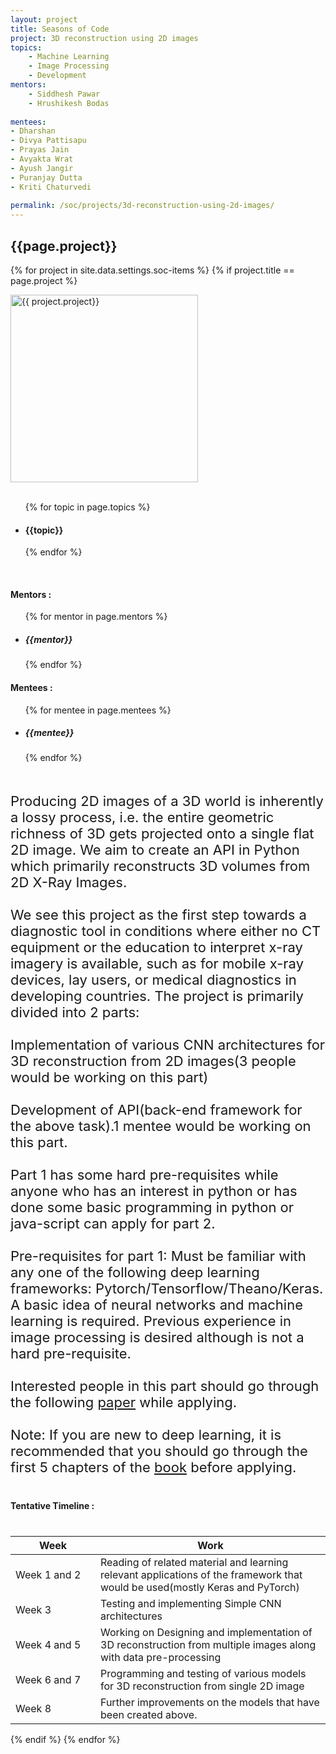 ```yaml
---
layout: project
title: Seasons of Code
project: 3D reconstruction using 2D images
topics:
    - Machine Learning
    - Image Processing
    - Development
mentors:
    - Siddhesh Pawar
    - Hrushikesh Bodas     
    
mentees:
- Dharshan
- Divya Pattisapu
- Prayas Jain
- Avyakta Wrat
- Ayush Jangir
- Puranjay Dutta
- Kriti Chaturvedi   
    
permalink: /soc/projects/3d-reconstruction-using-2d-images/
---
```


<h2 class="display1 m-3 p-3 text-center">{{page.project}}</h2>

{% for project in site.data.settings.soc-items %}
{% if project.title == page.project %}
<div>
    <img src="{{ site.baseurl }}/{{ project.image }}"  width = "300" height="300" alt="{{ project.project}}" class="border rounded img-soc">
</div>
<div>
    <br>
    <ul>
        {% for topic in page.topics %}
        <li><h4 class="text-primary text-center">{{topic}}</h4></li>
        {% endfor %}
    </ul>
    <br>
    <h4 class="display3  ">Mentors :</h4> 
    <ul>
        {% for mentor in page.mentors %}
        <li><h5 class=" ">{{mentor}}</h5></li>
        {% endfor %}
    </ul>
    <h4 class="display3  ">Mentees :</h4> 
    <ul>
        {% for mentee in page.mentees %}
        <li><h5 class="">{{mentee}}</h5></li>
        {% endfor %}
    </ul>
</div>
<div>
    <p class="display3" style = "font-size:22px;" >
        <br>
        Producing 2D images of a 3D world is inherently a lossy process, i.e. the entire geometric richness of 3D gets projected onto a single flat 2D image. We aim to create an API in Python which primarily reconstructs 3D volumes from 2D X-Ray Images.
<br><br>
We see this project as the first step towards a diagnostic tool in conditions where either no CT equipment or the education to interpret x-ray imagery is available, such as for mobile x-ray devices, lay users, or medical diagnostics in developing countries. The project is primarily divided into 2 parts:
<br><br>
    Implementation of various CNN architectures for 3D reconstruction from 2D images(3 people would be working on this part)
<br><br>
    Development of API(back-end framework for the above task).1 mentee would be working on this part.
<br><br>
Part 1 has some hard pre-requisites while anyone who has an interest in python or has done some basic programming in python or java-script can apply for part 2.
<br><br>
Pre-requisites for part 1: Must be familiar with any one of the following deep learning frameworks: Pytorch/Tensorflow/Theano/Keras. A basic idea of neural networks and machine learning is required. Previous experience in image processing is desired although is not a hard pre-requisite.
<br><br>
Interested people in this part should go through the following <a href='https://arxiv.org/pdf/1710.04867.pdf'>paper</a> while applying.
<br><br>
Note: If you are new to deep learning, it is recommended that you should go through the first 5 chapters of the <a href='https://www.goodreads.com/book/show/33986067-deep-learning-with-python'>book</a> before applying.
    </p>
</div>
<div>
    <h4 class="display3" style="margin:40px 0px 40px 0px;">Tentative Timeline :</h4>
    <table class="table table-striped">
    <thead>
        <tr>
        <th>Week</th>
        <th>Work</th>
        </tr>
    </thead>
    <tbody>
    <tr>
      <td style='width: 120px'>Week 1 and 2</td>
      <td>Reading of related material and learning relevant applications of the framework that would be used(mostly Keras and PyTorch)</td>
    </tr>
    <tr>
      <td>Week 3</td>
      <td>Testing and implementing Simple CNN architectures</td>
    </tr>
    <tr>
      <td>Week 4 and 5</td>
      <td>Working on Designing and implementation of 3D reconstruction from multiple images along with data pre-processing</td>
    </tr>
    <tr>
      <td>Week 6 and 7</td>
      <td>Programming and testing of various models for 3D reconstruction from single 2D image</td>
    </tr>
    <tr>
      <td>Week 8</td>
      <td>Further improvements on the models that have been created above.</td>
    </tr>
    </tbody>
    </table>
</div>
{% endif %}
{% endfor %}
